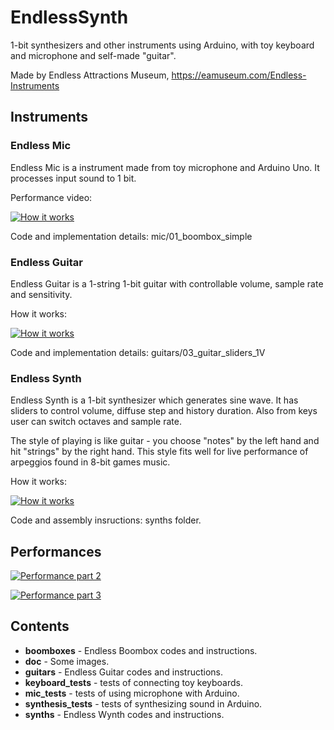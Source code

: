 # EndlessSynth
1-bit synthesizers and other instruments using Arduino,
with toy keyboard and microphone and self-made "guitar".

Made by Endless Attractions Museum, https://eamuseum.com/Endless-Instruments

## Instruments

### Endless Mic 

Endless Mic is a instrument made from toy microphone and Arduino Uno. 
It processes input sound to 1 bit.

Performance video: 

[![How it works](https://img.youtube.com/vi/3pW5L71EReI/0.jpg)](https://www.youtube.com/watch?v=3pW5L71EReI)

Code and implementation details: mic/01_boombox_simple


### Endless Guitar

Endless Guitar is a 1-string 1-bit guitar with controllable volume, sample rate and sensitivity.

How it works: 

[![How it works](https://img.youtube.com/vi/se3GxTyyy_U/0.jpg)](https://www.youtube.com/watch?v=se3GxTyyy_U)

Code and implementation details: guitars/03_guitar_sliders_1V

### Endless Synth

Endless Synth is a 1-bit synthesizer which generates sine wave.
It has sliders to control volume, diffuse step and history duration.
Also from keys user can switch octaves and sample rate.

The style of playing is like guitar - you choose "notes" by the left hand and hit "strings" by the right hand.
This style fits well for live performance of arpeggios found in 8-bit games music.

How it works: 

[![How it works](https://img.youtube.com/vi/sMg1RHxQQ2w/0.jpg)](https://www.youtube.com/watch?v=sMg1RHxQQ2w)

Code and assembly insructions: synths folder.


## Performances

[![Performance part 2](https://img.youtube.com/vi/nv2vj5iOq3Y/0.jpg)](https://www.youtube.com/watch?v=nv2vj5iOq3Y)

[![Performance part 3](https://img.youtube.com/vi/5nkdpzOd9-w/0.jpg)](https://www.youtube.com/watch?v=5nkdpzOd9-w)
 

## Contents

* **boomboxes** - Endless Boombox codes and instructions.
* **doc** - Some images.
* **guitars** - Endless Guitar codes and instructions.
* **keyboard_tests** - tests of connecting toy keyboards.
* **mic_tests** - tests of using microphone with Arduino.
* **synthesis_tests** - tests of synthesizing sound in Arduino.
* **synths** - Endless Wynth codes and instructions.

